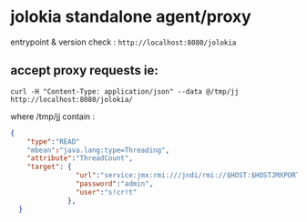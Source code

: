 
# jolokia standalone agent/proxy

entrypoint & version check : `http://localhost:8080/jolokia`

## accept proxy requests ie:
`curl -H "Content-Type: application/json" --data @/tmp/jj http://localhost:8080/jolokia/`

where /tmp/jj contain : 
```json
{
    "type":"READ"
    "mbean":"java.lang:type=Threading",
    "attribute":"ThreadCount",
    "target": { 
                "url":"service:jmx:rmi:///jndi/rmi://$HOST:$HOSTJMXPORT/jmxrmi",
                "password":"admin",
                "user":"s!cr!t"
              },
  }
```
